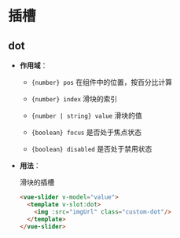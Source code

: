 # 插槽

## dot

- **作用域**：

  - `{number} pos` 在组件中的位置，按百分比计算

  - `{number} index` 滑块的索引

  - `{number | string} value` 滑块的值

  - `{boolean} focus` 是否处于焦点状态

  - `{boolean} disabled` 是否处于禁用状态

- **用法**：

  滑块的插槽

  ```html
  <vue-slider v-model="value">
    <template v-slot:dot>
      <img :src="imgUrl" class="custom-dot"/>
    </template>
  </vue-slider>
  ```